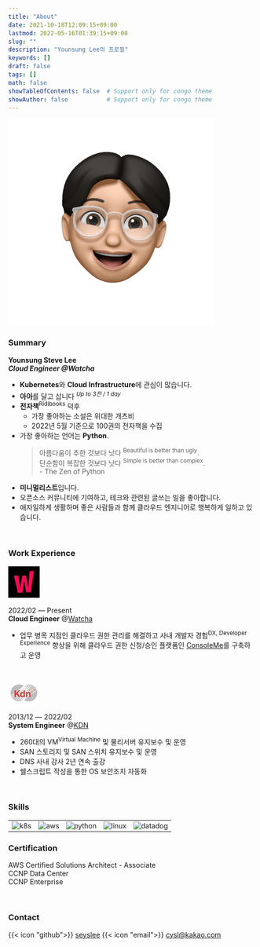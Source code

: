 ```yaml
---
title: "About"
date: 2021-10-18T12:09:15+09:00
lastmod: 2022-05-16T01:39:15+09:00
slug: ""
description: "Younsung Lee의 프로필"
keywords: []
draft: false
tags: []
math: false
showTableOfContents: false  # Support only for congo theme
showAuthor: false           # Support only for congo theme
---
```


<img src="./seyslee_emoji.png"/>

### Summary
**Younsung Steve Lee**  
***Cloud Engineer @Watcha***

- **Kubernetes**와 **Cloud Infrastructure**에 관심이 많습니다.
- **아아**를 달고 삽니다 <sup>*Up to 3잔 / 1 day*</sup>
- **전자책**<sup>Ridibooks</sup> 덕후
  - 가장 좋아하는 소설은 위대한 개츠비
  - 2022년 5월 기준으로 100권의 전자책을 수집
- 가장 좋아하는 언어는 **Python**.
  > 아름다움이 추한 것보다 낫다 <sup>Beautiful is better than ugly</sup>.  
  > 단순함이 복잡한 것보다 낫다 <sup>Simple is better than complex</sup>.  
  > \- The Zen of Python
- **미니멀리스트**입니다.
- 오픈소스 커뮤니티에 기여하고, 테크와 관련된 글쓰는 일을 좋아합니다.
- 애자일하게 생활하며 좋은 사람들과 함께 클라우드 엔지니어로 행복하게 일하고 있습니다.

<br>

### Work Experience

![](./64x64_watcha.jpg)

2022/02 ― Present  
**Cloud Engineer** @[Watcha](https://watcha.team)

- 업무 병목 지점인 클라우드 권한 관리를 해결하고 사내 개발자 경험<sup>DX, Developer Experience</sup> 향상을 위해 클라우드 권한 신청/승인 플랫폼인 [ConsoleMe](https://github.com/Netflix/consoleme)를 구축하고 운영

<br>

![](./64x41_kdn.jpg)

2013/12 ― 2022/02  
**System Engineer** @[KDN](https://www.kdn.com/)  
- 260대의 VM<sup>Virtual Machine</sup> 및 물리서버 유지보수 및 운영
- SAN 스토리지 및 SAN 스위치 유지보수 및 운영
- DNS 사내 강사 2년 연속 출강
- 쉘스크립트 작성을 통한 OS 보안조치 자동화

<br>

### Skills

<table>
    <tr>
        <td>
            <img alt="k8s" src="https://img.shields.io/badge/kubernetes-white?logo=kubernetes&logoColor=white&style=for-the-badge&labelColor=3776AB&color=3776AB"/>
        </td>
        <td>
            <img alt="aws" src="https://img.shields.io/badge/aws-white?logo=amazonaws&logoColor=white&style=for-the-badge&labelColor=232F3E&color=232F3E"/>
        </td>
        <td>
            <img alt="python" src="https://img.shields.io/badge/python-white?logo=python&logoColor=white&style=for-the-badge&labelColor=3776AB&color=3776AB"/>
        </td>
        <td>
            <img alt="linux" src="https://img.shields.io/badge/linux-white?logo=linux&logoColor=white&style=for-the-badge&labelColor=FF9E2A&color=FF9E2A"/>
        </td>
        <td>
            <img alt="datadog" src="https://img.shields.io/badge/datadog-white?logo=datadog&logoColor=white&style=for-the-badge&labelColor=632CA6&color=632CA6"/>
        </td>
    </tr>
</table>

### Certification

AWS Certified Solutions Architect - Associate  
CCNP Data Center  
CCNP Enterprise  

<br>

### Contact

{{< icon "github">}} [seyslee](https://github.com/seyslee)  {{< icon "email">}} [cysl@kakao.com](mailto:cysl@kakao.com)  